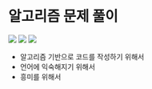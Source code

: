 # 알고리즘 문제 풀이
<img src="https://img.shields.io/badge/C++-white?style=flat"/> <img src="https://img.shields.io/badge/Python-green?style=flat"/> <img src="https://img.shields.io/badge/Java-yellow?style=flat"/>

- 알고리즘 기반으로 코드를 작성하기 위해서
- 언어에 익숙해지기 위해서
- 흥미를 위해서
